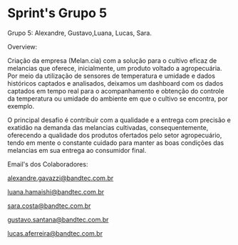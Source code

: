 # Sprint's Grupo 5 

Grupo 5:  Alexandre, Gustavo,Luana, Lucas, Sara. 

Overview:

Criação da empresa (Melan.cia) com a solução para o cultivo eficaz de melancias que oferece, inicialmente, um produto voltado a agropecuária. Por meio da utilização de sensores de temperatura e umidade e dados históricos captados e analisados, deixamos um dashboard com os dados captados em tempo real para  o acompanhamento e obtenção do controle da temperatura ou umidade do ambiente em que o cultivo se encontra, por exemplo.

O principal desafio é contribuir com a qualidade e a entrega com precisão e exatidão na demanda das melancias cultivadas, consequentemente, oferecendo a qualidade dos produtos ofertados pelo setor agropecuário, tendo em mente o constante cuidado para manter as boas condições das melancias em sua entrega ao consumidor final.


Email's dos Colaboradores:

alexandre.gavazzi@bandtec.com.br

luana.hamaishi@bandtec.com.br

sara.costa@bandtec.com.br

gustavo.santana@bandtec.com.br

lucas.aferreira@bandtec.com.br
